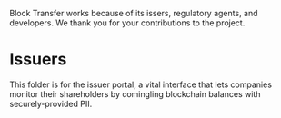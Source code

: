 Block Transfer works because of its issers, regulatory agents, and developers. We thank you for your contributions to the project.
# Issuers
This folder is for the issuer portal, a vital interface that lets companies monitor their shareholders by comingling blockchain balances with securely-provided PII.
